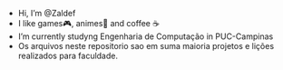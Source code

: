 - Hi, I’m @Zaldef
- I like games🎮, animes🍡 and coffee ☕
- I’m currently studyng Engenharia de Computação in PUC-Campinas
- Os arquivos neste repositorio sao em suma maioria projetos e lições realizados para faculdade. 
<!---
Zaldef/Zaldef is a ✨ special ✨ repository because its `README.md` (this file) appears on your GitHub profile.
You can click the Preview link to take a look at your changes.
--->
